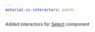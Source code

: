```yaml
---
material-ui-interactors: patch
---
```


Added interactors for [Select](https://material-ui.com/components/selects/) component
